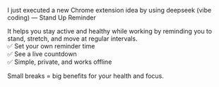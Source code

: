 I just executed a new Chrome extension idea by using deepseek (vibe coding) — Stand Up Reminder

It helps you stay active and healthy while working by reminding you to stand, stretch, and move at regular intervals. <br>
✅ Set your own reminder time <br>
✅ See a live countdown <br>
✅ Simple, private, and works offline <br>

Small breaks = big benefits for your health and focus.
